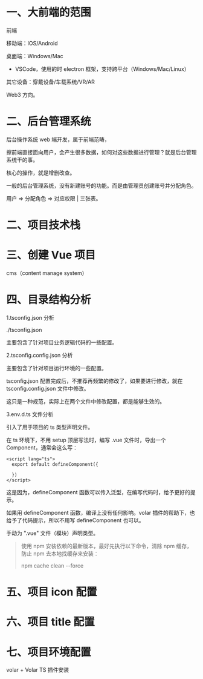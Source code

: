# 一、大前端的范围

前端

移动端：IOS/Android

桌面端：Windows/Mac

- VSCode，使用的时 electron 框架，支持跨平台（Windows/Mac/Linux）

其它设备：穿戴设备/车载系统/VR/AR

Web3 方向。

# 二、后台管理系统

后台操作系统 web 端开发，属于前端范畴，

擦前端直接面向用户，会产生很多数据，如何对这些数据进行管理？就是后台管理系统干的事。

核心的操作，就是增删改查。

一般的后台管理系统，没有新建账号的功能。而是由管理员创建账号并分配角色。

用户 => 分配角色 => 对应权限 | 三张表。

# 二、项目技术栈

# 三、创建 Vue 项目

cms（content manage system）

# 四、目录结构分析

1.tsconfig.json 分析

./tsconfig.json

主要包含了针对项目业务逻辑代码的一些配置。

2.tsconfig.config.json 分析

主要包含了针对项目运行环境的一些配置。

tsconfig.json 配置完成后，不推荐再频繁的修改了，如果要进行修改，就在 tsconfig.config.json 文件中修改。

这只是一种规范，实际上在两个文件中修改配置，都是能够生效的。

3.env.d.ts 文件分析

引入了用于项目的 ts 类型声明文件。

在 ts 环境下，不用 setup 顶层写法时，编写 .vue 文件时，导出一个 Component，通常会这么写：

```vue
<script lang="ts">
  export default defineComponent({
    
  })
</script>
```

这是因为，defineComponent 函数可以传入泛型，在编写代码时，给予更好的提示。

如果用 defineComponent 函数，编译上没有任何影响。volar 插件的帮助下，也给予了代码提示，所以不用写 defineComponent 也可以。

手动为 ".vue" 文件（模块）声明类型。

> 使用 npm 安装依赖的最新版本，最好先执行以下命令，清除 npm 缓存，防止 npm 去本地找缓存来安装：
>
> npm cache clean --force

# 五、项目 icon 配置

# 六、项目 title 配置

# 七、项目环境配置

volar + Volar TS 插件安装